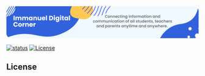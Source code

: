 <img src="docs/readme-banner-rev.png" alt="Immanuel Digital Corner">

[![status](https://img.shields.io/badge/Status-Development-orange)](https://github.com/tauri-apps/tauri/tree/dev)
[![License](https://img.shields.io/badge/License-Development-brightgreen)](https://github.com/tauri-apps/tauri/tree/dev)

## License